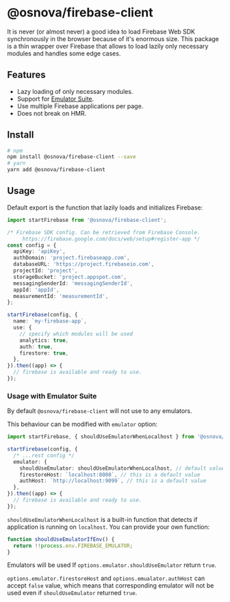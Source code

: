 # @osnova/firebase-client

It is never (or almost never) a good idea to load Firebase Web SDK synchronously in the browser because of it's enormous size. This package is a thin wrapper over Firebase that allows to load lazily only necessary modules and handles some edge cases.

## Features

- Lazy loading of only necessary modules.
- Support for [Emulator Suite](https://firebase.google.com/docs/emulator-suite).
- Use multiple Firebase applications per page.
- Does not break on HMR.

## Install

```sh
# npm
npm install @osnova/firebase-client --save
# yarn
yarn add @osnova/firebase-client
```

## Usage

Default export is the function that lazily loads and initializes Firebase:

```typescript
import startFirebase from '@osnova/firebase-client';

/* Firebase SDK config. Can be retrieved from Firebase Console. 
     https://firebase.google.com/docs/web/setup#register-app */
const config = {
  apiKey: 'apiKey',
  authDomain: 'project.firebaseapp.com',
  databaseURL: 'https://project.firebaseio.com',
  projectId: 'project',
  storageBucket: 'project.appspot.com',
  messagingSenderId: 'messagingSenderId',
  appId: 'appId',
  measurementId: 'measurementId',
};

startFirebase(config, {
  name: `my-firebase-app`,
  use: {
    // specify which modules will be used
    analytics: true,
    auth: true,
    firestore: true,
  },
}).then((app) => {
  // firebase is available and ready to use.
});
```

### Usage with Emulator Suite

By default `@osnova/firebase-client` will not use to any emulators.

This behaviour can be modified with `emulator` option:

```typescript
import startFirebase, { shouldUseEmulatorWhenLocalhost } from '@osnova/firebase-client';

startFirebase(config, {
  /* ...rest config */
  emulator: {
    shouldUseEmulator: shouldUseEmulatorWhenLocalhost, // default value is `() => false`
    firestoreHost: `localhost:8080`, // this is a default value
    authHost: `http://localhost:9099`, // this is a default value
  },
}).then((app) => {
  // firebase is available and ready to use.
});
```

`shouldUseEmulatorWhenLocalhost` is a built-in function that detects if application is running on `localhost`.
You can provide your own function:

```typescript
function shouldUseEmulatorIfEnv() {
  return !!process.env.FIREBASE_EMULATOR;
}
```

Emulators will be used If `options.emulator.shouldUseEmulator` return `true`.

`options.emulator.firestoreHost` and `options.emualator.authHost` can accept `false` value, which means that corresponding emulator will not be used even if `shouldUseEmulator` returned `true`.
